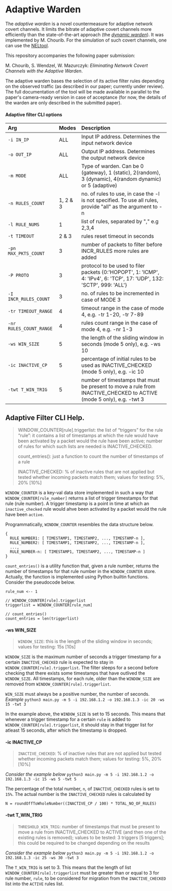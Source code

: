 # Adaptive Warden

The *adaptive warden* is a novel countermeasure for adaptive network covert channels. It limits the bitrate of adaptive covert channels more efficiently than the state-of-the-art approach (the *[dynamic warden](https://www.sciencedirect.com/science/article/pii/S0167739X18316133)*). It was implemented by M. Chourib. For the simulation of such covert channels, one can use the [NELtool](https://github.com/cdpxe/NELphase).

This repository accompanies the following paper submission:

M. Chourib, S. Wendzel, W. Mazurczyk: *Eliminating Network Covert Channels with the Adaptive Warden*.

The adaptive warden bases the selection of its active filter rules depending on the observed traffic (as described in our paper; currently under review). The full documentation of the tool will be made available in parallel to the paper's camera-ready version in case of acceptance (for now, the details of the warden are only described in the submitted paper).

#### Adaptive filter CLI options

| Arg                     | Modes    | Description                                                                                       |
|:------------------------|:---------|:--------------------------------------------------------------------------------------------------|
| `-i IN_IP`              | ALL      | Input IP address. Determines the input network device                                             |
| `-o OUT_IP`             | ALL      | Output IP address. Determines the output network device                                           |
| `-m MODE`               | ALL      | Type of warden. Can be 0 (gateway), 1 (static), 2(random), 3 (dynamic), 4(random dynamic) or 5 (adaptive) |
| `-n RULES_COUNT`        | 1, 2 & 3 | no. of rules to use, in case the -l is not specified. To use all rules, provide "all" as the argument to -n |
| `-l RULE_NUMS`          | 1        | list of rules, separated by "," e.g 2,3,4 |
| `-t TIMEOUT`            | 2 & 3    | rules reset timeout in seconds |
| `-pn MAX_PKTS_COUNT`    | 3        | number of packets to filter before INCR_RULES more rules are added |
| `-P PROTO`              | 3        | protocol to be used to filer packets {0:'HOPOPT', 1: 'ICMP', 4: 'IPv4', 6: 'TCP', 17: 'UDP', 132: 'SCTP', 999: 'ALL'} |
| `-I INCR_RULES_COUNT`   | 3        | no. of rules to be incremented in case of MODE 3 |
| `-tr TIMEOUT_RANGE`     | 4        | timeout range in the case of mode 4, e.g. -tr 1-20, -tr 7-89 |
| `-nr RULES_COUNT_RANGE` | 4        | rules count range in the case of mode 4, e.g. -nr 1-3 |
| `-ws WIN_SIZE`          | 5        | the length of the sliding window in seconds (mode 5 only), e.g. -ws 10 |
| `-ic INACTIVE_CP`       | 5        | percentage of initial rules to be used as INACTIVE_CHECKED (mode 5 only), e.g. -ic 10 |
| `-twt T_WIN_TRIG`       | 5        | number of timestamps that must be present to move a rule from INACTIVE_CHECKED to ACTIVE (mode 5 only), e.g. -twt 3 |


## Adaptive Filter CLI Help.

> WINDOW_COUNTER[rule].triggerlist: the list of “triggers” for the rule “rule”: 
> it contains a list of timestamps at which the rule would have been activated 
> by a packet would the rule have been active; number of rules for which such lists are needed is INACTIVE_CHECKED.
>
> count_entries(): just a function to count the number of timestamps of a rule
>
> INACTIVE_CHECKED: % of inactive rules that are not applied but tested whether incoming packets match them; values for testing: 5%, 20% [10%]

`WINDOW_COUNTER` is a key-val data store implemented in such a way that `WINDOW_COUNTER[rule_number]` returns a list of trigger timestamps for that rule (rule number). A trigger timestamp is a point in time at which an `inactive_checked` rule would ahve been activated by a packet would the rule have been `active`.

Programmatically, `WINDOW_COUNTER` resembles the data structure below.
```
{
  RULE_NUMBER1: [ TIMESTAMP1, TIMESTAMP2, ..., TIMESTAMP-n ],
  RULE_NUMBER2: [ TIMESTAMP1, TIMESTAMP2, ..., TIMESTAMP-n ],
  ...,
  RULE_NUMBER-n: [ TIMESTAMP1, TIMESTAMP2, ..., TIMESTAMP-n ]
}
```

`count_entries()` is a utility function that, given a rule number, returns the number of timestamps for that rule number in the `WINDOW_COUNTER` store. Actually, the function is implemented using Python builtin functions. Consider the pseudocode below.
```
rule_num <-- 1

// WINDOW_COUNTER[rule].triggerlist
triggerlist = WINDOW_COUNTER[rule_num]

// count_entries()
count_entries = len(triggerlist)
```

#### -ws WIN_SIZE

> `WINDOW_SIZE`: this is the length of the sliding window in seconds; values for testing: 15s [10s]

`WINDOW_SIZE` is the maximum number of seconds a trigger timestamp for a certain `INACTIVE_CHECKED` rule is expected to stay in `WINDOW_COUNTER[rule].triggerlist`. The filter sleeps for a second before checking that there exists some timestamps that have outlived the `WINDOW_SIZE`. All timestamps, for each rule, older than the `WINDOW_SIZE` are removed from `WINDOW_COUNTER[rule].triggerlist`.

`WIN_SIZE` must always be a positive number, the number of seconds.
*Example*
`python3 main.py -m 5 -i 192.168.1.2 -o 192.168.1.3 -ic 20 -ws 15 -twt 3`

In the example above, the `WINDOW_SIZE` is set to 15 seconds. This means that whenever a trigger timestamp for a certain `rule` is added to `WINDOW_COUNTER[rule].triggerlist`, it should stay in that trigger list for atleast 15 seconds, after which the timestamp is dropped.

#### -ic INACTIVE_CP

> `INACTIVE_CHECKED`: % of inactive rules that are not applied but tested whether incoming packets match them;
> values for testing: 5%, 20% [10%]

*Consider the example below*
`python3 main.py -m 5 -i 192.168.1.2 -o 192.168.1.3 -ic 15 -ws 5 -twt 5`

The percentage of the total number, `n`, of `INACTIVE_CHECKED` rules is set to `15%`. The actual number is the `INACTIVE_CHECKED` rules is calculated by

```
N = roundOffToWholeNumber((INACTIVE_CP / 100) * TOTAL_NO_OF_RULES)
```

#### -twt T_WIN_TRIG

> `THRESHOLD_WIN_TRIG`: number of timestamps that must be present to move a rule from INACTIVE_CHECKED to ACTIVE (and then one of 
> the existing rules is removed); values to be tested: 3 triggers [5 triggers]; this could be required to be changed depending on 
> the results

*Consider the example below*
`python3 main.py -m 5 -i 192.168.1.2 -o 192.168.1.3 -ic 25 -ws 30 -twt 3`

The `T_WIN_TRIG` is set to 3. This means that the length of list `WINDOW_COUNTER[rule].triggerlist` must be greater than or equal to 3 for rule number, `rule`, to be considered for migration from the `INACTIVE_CHECKED` list into the `ACTIVE` rules list. 

